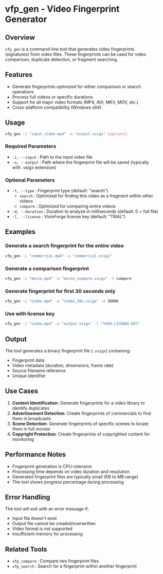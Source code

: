 # vfp_gen - Video Fingerprint Generator

## Overview

`vfp_gen` is a command-line tool that generates video fingerprints (signatures) from video files. These fingerprints can be used for video comparison, duplicate detection, or fragment searching.

## Features

- Generate fingerprints optimized for either comparison or search operations
- Process full videos or specific durations
- Support for all major video formats (MP4, AVI, MKV, MOV, etc.)
- Cross-platform compatibility (Windows x64)

## Usage

```bash
vfp_gen -i "input_video.mp4" -o "output.vsigx" [options]
```

### Required Parameters

- `-i, --input` : Path to the input video file
- `-o, --output` : Path where the fingerprint file will be saved (typically with .vsigx extension)

### Optional Parameters

- `-t, --type` : Fingerprint type (default: "search")
  - `search` : Optimized for finding this video as a fragment within other videos
  - `compare` : Optimized for comparing entire videos
- `-d, --duration` : Duration to analyze in milliseconds (default: 0 = full file)
- `-l, --license` : VisioForge license key (default: "TRIAL")

## Examples

### Generate a search fingerprint for the entire video
```bash
vfp_gen -i "commercial.mp4" -o "commercial.vsigx"
```

### Generate a comparison fingerprint
```bash
vfp_gen -i "movie.mp4" -o "movie_compare.vsigx" -t compare
```

### Generate fingerprint for first 30 seconds only
```bash
vfp_gen -i "video.mp4" -o "video_30s.vsigx" -d 30000
```

### Use with license key
```bash
vfp_gen -i "video.mp4" -o "output.vsigx" -l "YOUR-LICENSE-KEY"
```

## Output

The tool generates a binary fingerprint file (`.vsigx`) containing:
- Fingerprint data
- Video metadata (duration, dimensions, frame rate)
- Source filename reference
- Unique identifier

## Use Cases

1. **Content Identification**: Generate fingerprints for a video library to identify duplicates
2. **Advertisement Detection**: Create fingerprints of commercials to find them in broadcasts
3. **Scene Detection**: Generate fingerprints of specific scenes to locate them in full movies
4. **Copyright Protection**: Create fingerprints of copyrighted content for monitoring

## Performance Notes

- Fingerprint generation is CPU-intensive
- Processing time depends on video duration and resolution
- Generated fingerprint files are typically small (KB to MB range)
- The tool shows progress percentage during processing

## Error Handling

The tool will exit with an error message if:
- Input file doesn't exist
- Output file cannot be created/overwritten
- Video format is not supported
- Insufficient memory for processing

## Related Tools

- `vfp_compare` : Compare two fingerprint files
- `vfp_search` : Search for a fingerprint within another fingerprint